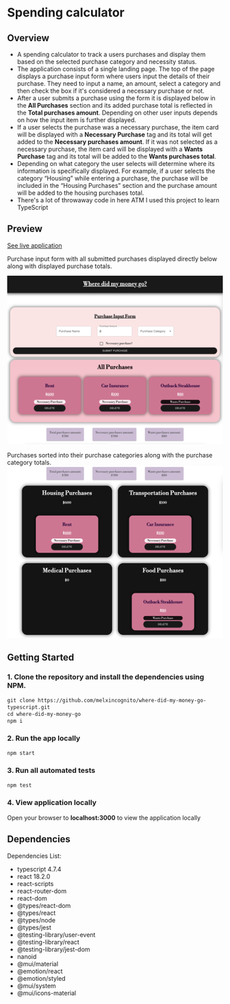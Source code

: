 # Spending calculator

## Overview

<ul>
   <li> A spending calculator to track a users purchases and display them based on the selected purchase category and necessity status. </li>
   <li>The application consists of a single landing page. The top of the page displays a purchase input form where users input the details of their purchase. They need to input a name, an amount, select a category and then check the box if it's considered a necessary purchase or not. </li>
   <li>After a user submits a purchase using the form it is displayed below in the <b>All Purchases</b> section and its added purchase total is reflected in the <b>Total purchases amount</b>. Depending on other user inputs depends on how the input item is further displayed.</li>
   <li> If a user selects the purchase was a necessary purchase, the item card will be displayed with a <b>Necessary Purchase</b> tag and its total will get added to the <b>Necessary purchases amount</b>. If it was not selected as a necessary purchase, the item card will be displayed with a <b>Wants Purchase</b> tag and its total will be added to the <b> Wants purchases total</b>. </li>
   <li>Depending on what category the user selects will determine where its information is specifically displayed. For example, if a user selects the category “Housing” while entering a purchase, the purchase will be included in the “Housing Purchases” section and the purchase amount will be added to the housing purchases total. </li>
   <li>There's a lot of throwaway code in here ATM I used this project to learn TypeScript</li>
 
</ul>

## Preview

[See live application](https://6305aac866ca152a76d61936--precious-pixie-9c2bf8.netlify.app/)

Purchase input form with all submitted purchases displayed directly below along with displayed purchase totals.

![Alt text](./public/money-1.png?raw=true)

Purchases sorted into their purchase categories along with the purchase category totals.
![Alt text](./public/money-2.png?raw=true)

## Getting Started

### 1. Clone the repository and install the dependencies using NPM.

```
git clone https://github.com/melxincognito/where-did-my-money-go-typescript.git
cd where-did-my-money-go
npm i
```

### 2. Run the app locally

```
npm start
```

### 3. Run all automated tests

```
npm test
```

### 4. View application locally

Open your browser to <b>localhost:3000</b> to view the application locally

## Dependencies

Dependencies List:

<ul>
<li>typescript 4.7.4</li>
<li>react 18.2.0</li>
<li>react-scripts </li>
<li>react-router-dom</li>
<li>react-dom</li>
<li>@types/react-dom </li>
<li>@types/react </li>
<li>@types/node</li>
<li>@types/jest</li>
<li>@testing-library/user-event</li>
<li>@testing-library/react </li>
<li>@testing-library/jest-dom</li>
<li>nanoid</li>
<li>@mui/material </li>
<li>@emotion/react </li>
<li>@emotion/styled </li>
<li>@mui/system </li>
<li>@mui/icons-material </li>

</ul>
